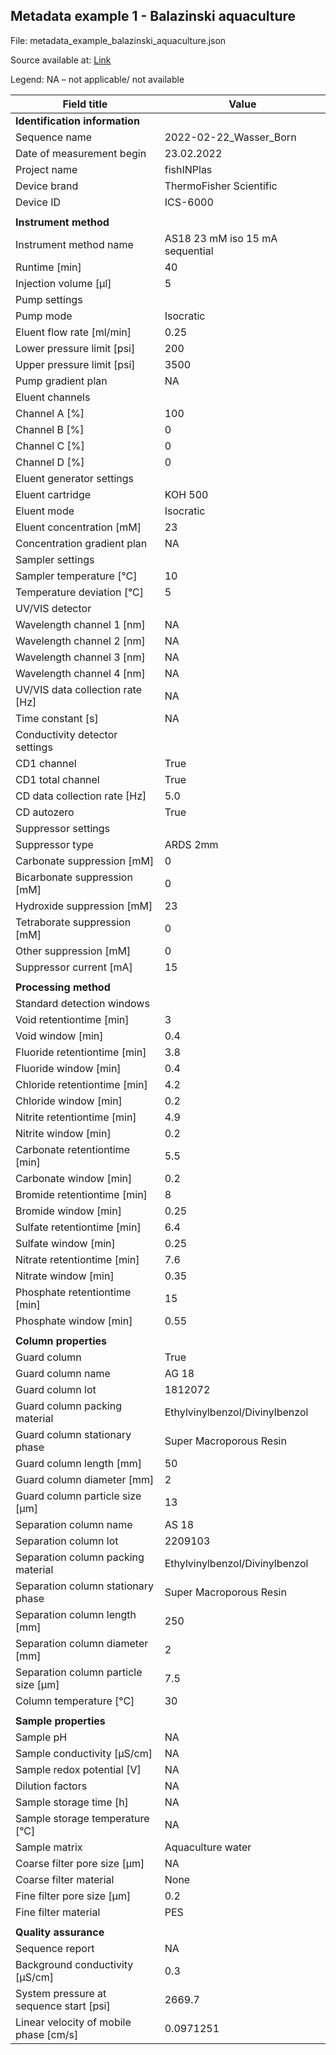 ## Metadata example 1 - Balazinski aquaculture
File: metadata_example_balazinski_aquaculture.json

Source available at: [Link](https://github.com/plasma-mds/LAMAS-4-IC/blob/main/examples/metadata_example_balazinski_aquaculture.json)

Legend: NA – not applicable/ not available


| Field title | Value |
| -------- | ------- |
| **Identification information** ||
| Sequence name | 2022-02-22_Wasser_Born |
| Date of measurement begin | 23.02.2022 |
| Project name | fishINPlas |
| Device brand | ThermoFisher Scientific | 
| Device ID | ICS-6000 |
|||
| **Instrument method**	 ||
| Instrument method name | AS18 23 mM iso 15 mA sequential | 
| Runtime [min] | 40 | 
| Injection volume [µl] | 5 | 
| Pump settings	|| 
| Pump mode | Isocratic |
| Eluent flow rate [ml/min] | 0.25 |
| Lower pressure limit [psi] | 200 |
| Upper pressure limit [psi] | 3500 |
| Pump gradient plan | NA |
| Eluent channels ||	
| Channel A [%] | 100 |
| Channel B [%] | 0 |
| Channel C [%] | 0 |
| Channel D [%] | 0 |
| Eluent generator settings ||	
| Eluent cartridge | KOH 500 |
| Eluent mode | Isocratic |
| Eluent concentration [mM] | 23 |
| Concentration gradient plan | NA | 
| Sampler settings ||
| Sampler temperature [°C] | 10 |
| Temperature deviation [°C] | 5 |
| UV/VIS detector |	
| Wavelength channel 1 [nm] | NA |
| Wavelength channel 2 [nm] | NA |
| Wavelength channel 3 [nm] | NA | 
| Wavelength channel 4 [nm] | NA | 
| UV/VIS data collection rate [Hz] | NA | 
| Time constant [s] | NA |
| Conductivity detector settings ||	
| CD1 channel | True|
| CD1 total channel | True|
| CD data collection rate [Hz] | 5.0|
| CD autozero | True|
| Suppressor settings ||
| Suppressor type| ARDS 2mm |
| Carbonate suppression [mM] | 0 |
| Bicarbonate suppression [mM] | 0 |
| Hydroxide suppression [mM] | 23 |
| Tetraborate suppression [mM] | 0 |
| Other suppression [mM] | 0 |
| Suppressor current [mA] | 15 |
|||
| **Processing method**	 ||
| Standard detection windows ||
| Void retentiontime [min] | 3 |
| Void window [min] | 0.4 |
| Fluoride retentiontime [min] | 3.8 |
| Fluoride window [min] | 0.4 |
| Chloride retentiontime [min] | 4.2 |
| Chloride window [min] | 0.2 |
| Nitrite retentiontime [min] | 4.9 |
| Nitrite window [min] | 0.2 |
| Carbonate retentiontime [min] | 5.5 |
| Carbonate window [min]| 0.2 |
| Bromide retentiontime [min] | 8 |
| Bromide window [min] | 0.25 |
| Sulfate retentiontime [min] | 6.4 |
| Sulfate window [min] | 0.25 |
| Nitrate retentiontime [min] | 7.6 |
| Nitrate window [min] | 0.35 |
| Phosphate retentiontime [min] | 15 |
| Phosphate window [min]| 0.55 |
| | |
| **Column properties**	 ||
| Guard column | True |
| Guard column name | AG 18 |
| Guard column lot | 1812072 |
| Guard column packing material | Ethylvinylbenzol/Divinylbenzol |
| Guard column stationary phase | Super Macroporous Resin |
| Guard column length [mm] | 50 |
| Guard column diameter [mm] | 2 |
| Guard column particle size [µm] | 13 |
| Separation column name | AS 18 |
| Separation column lot | 2209103 |
| Separation column packing material | Ethylvinylbenzol/Divinylbenzol |
| Separation column stationary phase | Super Macroporous Resin |
| Separation column length [mm] | 250 |
| Separation column diameter [mm] | 2 |
| Separation column particle size [µm] | 7.5 |
| Column temperature [°C] | 30 |
| | |
| **Sample properties**	 ||
| Sample pH | NA |
| Sample conductivity [µS/cm] | NA |
| Sample redox potential [V] | NA |
| Dilution factors | NA |
| Sample storage time [h] | NA |
| Sample storage temperature [°C] | NA | 
| Sample matrix | Aquaculture water |
| Coarse filter pore size [µm] | NA | 
| Coarse filter material | None |
| Fine filter pore size [µm] | 0.2 |  
| Fine filter material | PES |
| | |
| **Quality assurance** ||
| Sequence report | NA |
| Background conductivity [µS/cm] | 0.3 |
| System pressure at sequence start [psi] | 2669.7 |
| Linear velocity of mobile phase [cm/s] | 0.0971251 |
